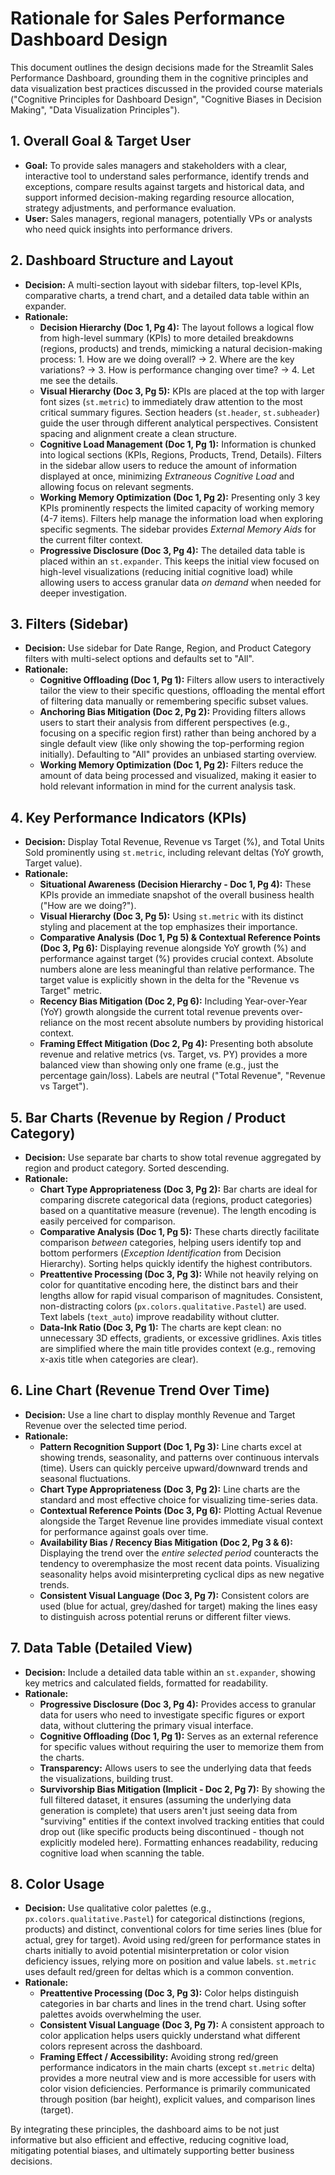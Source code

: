 # Rationale for Sales Performance Dashboard Design

This document outlines the design decisions made for the Streamlit Sales Performance Dashboard, grounding them in the cognitive principles and data visualization best practices discussed in the provided course materials ("Cognitive Principles for Dashboard Design", "Cognitive Biases in Decision Making", "Data Visualization Principles").

## 1. Overall Goal & Target User

*   **Goal:** To provide sales managers and stakeholders with a clear, interactive tool to understand sales performance, identify trends and exceptions, compare results against targets and historical data, and support informed decision-making regarding resource allocation, strategy adjustments, and performance evaluation.
*   **User:** Sales managers, regional managers, potentially VPs or analysts who need quick insights into performance drivers.

## 2. Dashboard Structure and Layout

*   **Decision:** A multi-section layout with sidebar filters, top-level KPIs, comparative charts, a trend chart, and a detailed data table within an expander.
*   **Rationale:**
    *   **Decision Hierarchy (Doc 1, Pg 4):** The layout follows a logical flow from high-level summary (KPIs) to more detailed breakdowns (regions, products) and trends, mimicking a natural decision-making process: 1. How are we doing overall? -> 2. Where are the key variations? -> 3. How is performance changing over time? -> 4. Let me see the details.
    *   **Visual Hierarchy (Doc 3, Pg 5):** KPIs are placed at the top with larger font sizes (`st.metric`) to immediately draw attention to the most critical summary figures. Section headers (`st.header`, `st.subheader`) guide the user through different analytical perspectives. Consistent spacing and alignment create a clean structure.
    *   **Cognitive Load Management (Doc 1, Pg 1):** Information is chunked into logical sections (KPIs, Regions, Products, Trend, Details). Filters in the sidebar allow users to reduce the amount of information displayed at once, minimizing *Extraneous Cognitive Load* and allowing focus on relevant segments.
    *   **Working Memory Optimization (Doc 1, Pg 2):** Presenting only 3 key KPIs prominently respects the limited capacity of working memory (4-7 items). Filters help manage the information load when exploring specific segments. The sidebar provides *External Memory Aids* for the current filter context.
    *   **Progressive Disclosure (Doc 3, Pg 4):** The detailed data table is placed within an `st.expander`. This keeps the initial view focused on high-level visualizations (reducing initial cognitive load) while allowing users to access granular data *on demand* when needed for deeper investigation.

## 3. Filters (Sidebar)

*   **Decision:** Use sidebar for Date Range, Region, and Product Category filters with multi-select options and defaults set to "All".
*   **Rationale:**
    *   **Cognitive Offloading (Doc 1, Pg 1):** Filters allow users to interactively tailor the view to their specific questions, offloading the mental effort of filtering data manually or remembering specific subset values.
    *   **Anchoring Bias Mitigation (Doc 2, Pg 2):** Providing filters allows users to start their analysis from different perspectives (e.g., focusing on a specific region first) rather than being anchored by a single default view (like only showing the top-performing region initially). Defaulting to "All" provides an unbiased starting overview.
    *   **Working Memory Optimization (Doc 1, Pg 2):** Filters reduce the amount of data being processed and visualized, making it easier to hold relevant information in mind for the current analysis task.

## 4. Key Performance Indicators (KPIs)

*   **Decision:** Display Total Revenue, Revenue vs Target (%), and Total Units Sold prominently using `st.metric`, including relevant deltas (YoY growth, Target value).
*   **Rationale:**
    *   **Situational Awareness (Decision Hierarchy - Doc 1, Pg 4):** These KPIs provide an immediate snapshot of the overall business health ("How are we doing?").
    *   **Visual Hierarchy (Doc 3, Pg 5):** Using `st.metric` with its distinct styling and placement at the top emphasizes their importance.
    *   **Comparative Analysis (Doc 1, Pg 5) & Contextual Reference Points (Doc 3, Pg 6):** Displaying revenue alongside YoY growth (%) and performance against target (%) provides crucial context. Absolute numbers alone are less meaningful than relative performance. The target value is explicitly shown in the delta for the "Revenue vs Target" metric.
    *   **Recency Bias Mitigation (Doc 2, Pg 6):** Including Year-over-Year (YoY) growth alongside the current total revenue prevents over-reliance on the most recent absolute numbers by providing historical context.
    *   **Framing Effect Mitigation (Doc 2, Pg 4):** Presenting both absolute revenue and relative metrics (vs. Target, vs. PY) provides a more balanced view than showing only one frame (e.g., just the percentage gain/loss). Labels are neutral ("Total Revenue", "Revenue vs Target").

## 5. Bar Charts (Revenue by Region / Product Category)

*   **Decision:** Use separate bar charts to show total revenue aggregated by region and product category. Sorted descending.
*   **Rationale:**
    *   **Chart Type Appropriateness (Doc 3, Pg 2):** Bar charts are ideal for comparing discrete categorical data (regions, product categories) based on a quantitative measure (revenue). The length encoding is easily perceived for comparison.
    *   **Comparative Analysis (Doc 1, Pg 5):** These charts directly facilitate comparison *between* categories, helping users identify top and bottom performers (*Exception Identification* from Decision Hierarchy). Sorting helps quickly identify the highest contributors.
    *   **Preattentive Processing (Doc 3, Pg 3):** While not heavily relying on color for quantitative encoding here, the distinct bars and their lengths allow for rapid visual comparison of magnitudes. Consistent, non-distracting colors (`px.colors.qualitative.Pastel`) are used. Text labels (`text_auto`) improve readability without clutter.
    *   **Data-Ink Ratio (Doc 3, Pg 1):** The charts are kept clean: no unnecessary 3D effects, gradients, or excessive gridlines. Axis titles are simplified where the main title provides context (e.g., removing x-axis title when categories are clear).

## 6. Line Chart (Revenue Trend Over Time)

*   **Decision:** Use a line chart to display monthly Revenue and Target Revenue over the selected time period.
*   **Rationale:**
    *   **Pattern Recognition Support (Doc 1, Pg 3):** Line charts excel at showing trends, seasonality, and patterns over continuous intervals (time). Users can quickly perceive upward/downward trends and seasonal fluctuations.
    *   **Chart Type Appropriateness (Doc 3, Pg 2):** Line charts are the standard and most effective choice for visualizing time-series data.
    *   **Contextual Reference Points (Doc 3, Pg 6):** Plotting Actual Revenue alongside the Target Revenue line provides immediate visual context for performance against goals over time.
    *   **Availability Bias / Recency Bias Mitigation (Doc 2, Pg 3 & 6):** Displaying the trend over the *entire selected period* counteracts the tendency to overemphasize the most recent data points. Visualizing seasonality helps avoid misinterpreting cyclical dips as new negative trends.
    *   **Consistent Visual Language (Doc 3, Pg 7):** Consistent colors are used (blue for actual, grey/dashed for target) making the lines easy to distinguish across potential reruns or different filter views.

## 7. Data Table (Detailed View)

*   **Decision:** Include a detailed data table within an `st.expander`, showing key metrics and calculated fields, formatted for readability.
*   **Rationale:**
    *   **Progressive Disclosure (Doc 3, Pg 4):** Provides access to granular data for users who need to investigate specific figures or export data, without cluttering the primary visual interface.
    *   **Cognitive Offloading (Doc 1, Pg 1):** Serves as an external reference for specific values without requiring the user to memorize them from the charts.
    *   **Transparency:** Allows users to see the underlying data that feeds the visualizations, building trust.
    *   **Survivorship Bias Mitigation (Implicit - Doc 2, Pg 7):** By showing the full filtered dataset, it ensures (assuming the underlying data generation is complete) that users aren't just seeing data from "surviving" entities if the context involved tracking entities that could drop out (like specific products being discontinued - though not explicitly modeled here). Formatting enhances readability, reducing cognitive load when scanning the table.

## 8. Color Usage

*   **Decision:** Use qualitative color palettes (e.g., `px.colors.qualitative.Pastel`) for categorical distinctions (regions, products) and distinct, conventional colors for time series lines (blue for actual, grey for target). Avoid using red/green for performance states in charts initially to avoid potential misinterpretation or color vision deficiency issues, relying more on position and value labels. `st.metric` uses default red/green for deltas which is a common convention.
*   **Rationale:**
    *   **Preattentive Processing (Doc 3, Pg 3):** Color helps distinguish categories in bar charts and lines in the trend chart. Using softer palettes avoids overwhelming the user.
    *   **Consistent Visual Language (Doc 3, Pg 7):** A consistent approach to color application helps users quickly understand what different colors represent across the dashboard.
    *   **Framing Effect / Accessibility:** Avoiding strong red/green performance indicators in the main charts (except `st.metric` delta) provides a more neutral view and is more accessible for users with color vision deficiencies. Performance is primarily communicated through position (bar height), explicit values, and comparison lines (target).

By integrating these principles, the dashboard aims to be not just informative but also efficient and effective, reducing cognitive load, mitigating potential biases, and ultimately supporting better business decisions.